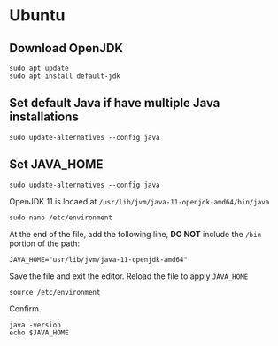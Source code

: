 # Ubuntu

## Download OpenJDK

```
sudo apt update
sudo apt install default-jdk
```

## Set default Java if have multiple Java installations

```
sudo update-alternatives --config java
```

## Set JAVA_HOME

```
sudo update-alternatives --config java
```

OpenJDK 11 is locaed at `/usr/lib/jvm/java-11-openjdk-amd64/bin/java`

```
sudo nano /etc/environment
```

At the end of the file, add the following line, <b>DO NOT</b> include the `/bin` portion of the path:

```
JAVA_HOME="usr/lib/jvm/java-11-openjdk-amd64"
```

Save the file and exit the editor. Reload the file to apply `JAVA_HOME`

```
source /etc/environment
```

Confirm.

```
java -version
echo $JAVA_HOME
```
